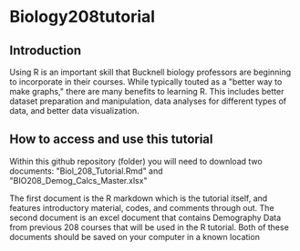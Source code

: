 # Biology208tutorial

## Introduction
Using R is an important skill that Bucknell biology professors are beginning to incorporate in their courses. While typically touted as a "better way to make graphs," there are many benefits to learning R. This includes better dataset preparation and manipulation, data analyses for different types of data, and better data visualization.

## How to access and use this tutorial
Within this github repository (folder) you will need to download two documents: "Biol_208_Tutorial.Rmd" and "BIO208_Demog_Calcs_Master.xlsx"

The first document is the R markdown which is the tutorial itself, and features introductory material, codes, and comments through out. The second document is an excel document that contains Demography Data from previous 208 courses that will be used in the R tutorial. Both of these documents should be saved on your computer in a known location

